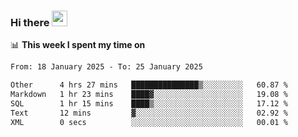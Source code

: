 ### Hi there <a href="https://www.gautamkrishnar.com/"><img src="https://media.giphy.com/media/hvRJCLFzcasrR4ia7z/giphy.gif" width="25px"></a>

📊 **This week I spent my time on**

<!--START_SECTION:waka-->

```txt
From: 18 January 2025 - To: 25 January 2025

Other      4 hrs 27 mins   ███████████████▒░░░░░░░░░   60.87 %
Markdown   1 hr 23 mins    ████▓░░░░░░░░░░░░░░░░░░░░   19.08 %
SQL        1 hr 15 mins    ████▒░░░░░░░░░░░░░░░░░░░░   17.12 %
Text       12 mins         ▓░░░░░░░░░░░░░░░░░░░░░░░░   02.92 %
XML        0 secs          ░░░░░░░░░░░░░░░░░░░░░░░░░   00.01 %
```

<!--END_SECTION:waka-->
